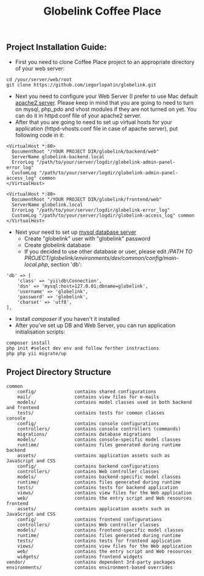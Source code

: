 <p align="center">
    <h1 align="center">Globelink Coffee Place</h1>
    <br>
</p>

## Project Installation Guide:

* First you need to clone Coffee Place project to an appropriate directory of your web server:
```
cd /your/server/web/root
git clone https://github.com/iegorlopatin/globelink.git
```

* Next you need to configure your Web Server (I prefer to use Mac default [apache2 server](https://httpd.apache.org/docs/trunk/getting-started.html). Please keep in mind that you are going to need to turn on mysql, php_pdo and vhost modules if they are not turned on yet. You can do it in httpd.conf file of your apache2 server.
* After that you are going to need to set up virtual hosts for your application (httpd-vhosts.conf file in case of apache server), put following code in it:
```
<VirtualHost *:80>
  DocumentRoot "/YOUR PROJECT DIR/globelink/backend/web"
  ServerName globelink-backend.local
  ErrorLog "/path/to/your/server/logdir/globelink-admin-panel-error_log"
  CustomLog "/path/to/your/server/logdir/globelink-admin-panel-access_log" common
</VirtualHost>

<VirtualHost *:80>
  DocumentRoot "/YOUR PROJECT DIR/globelink/frontend/web"
  ServerName globelink.local
  ErrorLog "/path/to/your/server/logdir/globelink-error_log"
  CustomLog "/path/to/your/server/logdir/globelink-access_log" common
</VirtualHost>
```
* Next your need to set up [mysql database server](https://dev.mysql.com/doc/refman/8.0/en/)
  * Create "globelink" user with "globelink" password
  * Create globelink database
  * If you decided to use other database or user, please edit */PATH TO PROJECT/globelink/environments/dev/common/config/main-local.php*, section 'db':
```
'db' => [
    'class' => 'yii\db\Connection',
    'dsn' => 'mysql:host=127.0.01;dbname=globelink',
    'username' => 'globelink',
    'password' => 'globelink',
    'charset' => 'utf8',
],
```
* Install *composer* if you haven't it installed
* After you've set up DB and Web Server, you can run application initialisation scripts:
```
composer install
php init #select dev env and follow ferther instractions
php php yii migrate/up
```


Project Directory Structure
-------------------

```
common
    config/              contains shared configurations
    mail/                contains view files for e-mails
    models/              contains model classes used in both backend and frontend
    tests/               contains tests for common classes    
console
    config/              contains console configurations
    controllers/         contains console controllers (commands)
    migrations/          contains database migrations
    models/              contains console-specific model classes
    runtime/             contains files generated during runtime
backend
    assets/              contains application assets such as JavaScript and CSS
    config/              contains backend configurations
    controllers/         contains Web controller classes
    models/              contains backend-specific model classes
    runtime/             contains files generated during runtime
    tests/               contains tests for backend application    
    views/               contains view files for the Web application
    web/                 contains the entry script and Web resources
frontend
    assets/              contains application assets such as JavaScript and CSS
    config/              contains frontend configurations
    controllers/         contains Web controller classes
    models/              contains frontend-specific model classes
    runtime/             contains files generated during runtime
    tests/               contains tests for frontend application
    views/               contains view files for the Web application
    web/                 contains the entry script and Web resources
    widgets/             contains frontend widgets
vendor/                  contains dependent 3rd-party packages
environments/            contains environment-based overrides
```